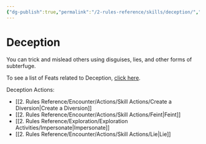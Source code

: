 ```yaml
---
{"dg-publish":true,"permalink":"/2-rules-reference/skills/deception/","noteIcon":""}
---
```


# Deception

You can trick and mislead others using disguises, lies, and other forms of subterfuge.

To see a list of Feats related to Deception, [click here](https://2e.aonprd.com/Feats.aspx?Traits=144&Skill=Deception).

Deception Actions: 
- [[2. Rules Reference/Encounter/Actions/Skill Actions/Create a Diversion\|Create a Diversion]] 
- [[2. Rules Reference/Encounter/Actions/Skill Actions/Feint\|Feint]] 
- [[2. Rules Reference/Exploration/Exploration Activities/Impersonate\|Impersonate]] 
- [[2. Rules Reference/Encounter/Actions/Skill Actions/Lie\|Lie]] 